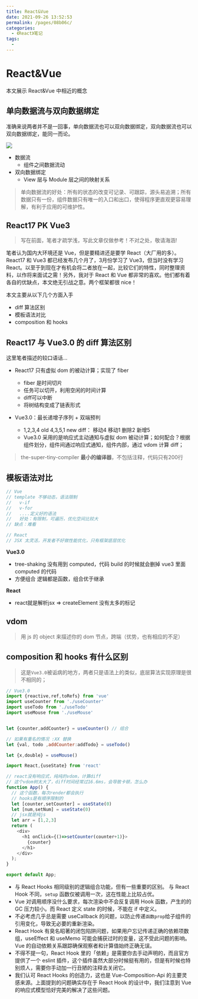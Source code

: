 ```yaml
---
title: React&Vue
date: 2021-09-26 13:52:53
permalink: /pages/08b06c/
categories:
  - 《React》笔记
tags:
  - 
---
```


# React&Vue

本文展示 React&Vue 中相近的概念
<!-- more -->

## 单向数据流与双向数据绑定

准确来说两者并不是一回事，单向数据流也可以双向数据绑定，双向数据流也可以双向数据绑定，能同一而论。

![](http://198.52.110.135/images/%E9%9D%A2%E8%AF%95%E7%AF%87/单向数据流和双向数据绑定.png)

- 数据流
  - 组件之间数据流动
- 双向数据绑定
  - View 层与 Module 层之间的映射关系

> 单向数据流的好处：所有的状态的改变可记录、可跟踪，源头易追溯；所有数据只有一份，组件数据只有唯一的入口和出口，使得程序更直观更容易理解，有利于应用的可维护性。

## React17 PK Vue3

> 写在前面，笔者才疏学浅，写此文章仅做参考！不对之处，敬请海涵!

笔者认为国内大环境还是 Vue，但是要精进还是要学 React（大厂用的多）。React17 和 Vue3 都已经发布几个月了，3月份学习了 Vue3，但当时没有学习 React。以至于到现在才有机会将二者放在一起，比较它们的特性，同时整理资料，以作将来面试之需！另外，我对于 React 和 Vue 都非常的喜欢。他们都有着各自的优缺点，本文绝无引战之意。两个框架都很 nice！

本文主要从以下几个方面入手
- diff 算法区别
- 模板语法对比
- composition 和 hooks

## React17 与 Vue3.0 的 diff 算法区别

这里笔者描述的较口语话...

- React17 只有虚拟 dom 的被动计算；实现了 fiber
    - fiber 是时间切片
    - 任务可以切开，利用空闲的时间计算
    - diff可以中断
    - 将树结构变成了链表形式 

- Vue3.0：最长递增子序列 + 双端预判
    - 1,2,3,4 old 4,3,5,1 new diff： 移动4 移动1 删除2 新增5
    - Vue3.0 采用的是响应式主动通知与虚拟 dom 被动计算；如何配合？根据组件划分，组件间通过响应式通知，组件内部，通过 vdom 计算 diff；

> the-super-tiny-compiler **最小的编译器**，不包括注释，代码只有200行

## 模板语法对比

```javascript
// Vue
// template 不够动态，语法限制
//   v-if
//   v-for
//   ....定义好的语法
//   好处：有限制，可遍历，优化空间比较大
// 缺点：难看

// React
// JSX 太灵活，开发者不好做性能优化，只有框架底层优化
```

**Vue3.0**
- tree-shaking 没有用到 computed，代码 build 的时候就会删掉 vue3 里面 computed 的代码
- 方便组合  逻辑都是函数，组合优于继承

**React**
- react就是解析jsx => createElement 没有太多的标记

## vdom

> 用 js 的 object 来描述你的 dom 节点，跨端（优势，也有相应的不足）

## composition 和 hooks 有什么区别

> 这是`Vue3.0`被诟病的地方，两者只是语法上的类似，底层算法实现原理是很不相同的；

```javascript
// Vue3.0
import {reactive,ref,toRefs} from 'vue'
import useCounter from './useCounter'
import useTodo from './useTodo'
import useMouse from './useMouse'


let {counter,addCounter} = useCounter() // 组合

// 如果有重名的情况 :XX 替换
let {val, todo ,addCounter:addTodo} = useTodo()

let {x,double} = useMouse()
```

```javascript
import React,{useState} from 'react'

// react没有响应式，纯纯的vdom，计算diff
// 这个vdom树太大了，diff时间经常过16.6ms，会导致卡顿，怎么办
function App() {
  // 这个函数，每次render都会执行
  // hooks是有顺序限制的
  let [counter,setCounter] = useState(0)
  let [num,setNum] = useState(0)
  // jsx就是纯js
  let arr = [1,2,3]
  return (
    <div>
      <h1 onClick={()=>setCounter(counter+1)}>
        {counter}
      </h1>
    </div>
  );
}

export default App;
```

- 与 React Hooks 相同级别的逻辑组合功能，但有一些重要的区别。 与 React Hook 不同，`setup` 函数仅被调用一次，这在性能上比较占优。
- Vue 对调用顺序没什么要求，每次渲染中不会反复调用 Hook 函数，产生的的 GC 压力较小。而 React 定义 state 的时候，不能在 if 中定义。
- 不必考虑几乎总是需要 useCallback 的问题，以防止传递`函数prop`给子组件的引用变化，导致无必要的重新渲染。
- React Hook 有臭名昭著的闭包陷阱问题，如果用户忘记传递正确的依赖项数组，useEffect 和 useMemo 可能会捕获过时的变量，这不受此问题的影响。 Vue 的自动依赖关系跟踪确保观察者和计算值始终正确无误。
- 不得不提一句，React Hook 里的「依赖」是需要你去手动声明的，而且官方提供了一个 eslint 插件，这个插件虽然大部分时候挺有用的，但是有时候也特别烦人，需要你手动加一行丑陋的注释去关闭它。
- 我们认可 React Hooks 的创造力，这也是 Vue-Composition-Api 的主要灵感来源。上面提到的问题确实存在于 React Hook 的设计中，我们注意到 Vue 的响应式模型恰好完美的解决了这些问题。
